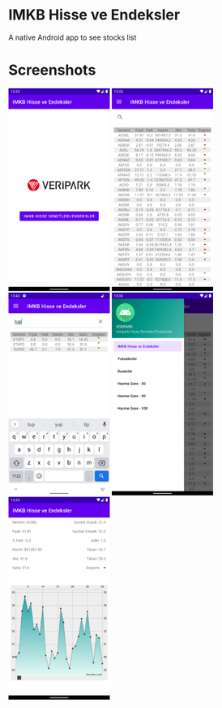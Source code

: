 # IMKB Hisse ve Endeksler
A native Android app to see stocks list

# Screenshots

<img src = "./Screenshots/1.png?raw=true" width ="200" /> 
<img src = "./Screenshots/2.png?raw=true" width ="200" />
<img src = "./Screenshots/5.png?raw=true" width ="200" /> 
<img src = "./Screenshots/3.png?raw=true" width ="200" />
<img src = "./Screenshots/4.png?raw=true" width ="200" />